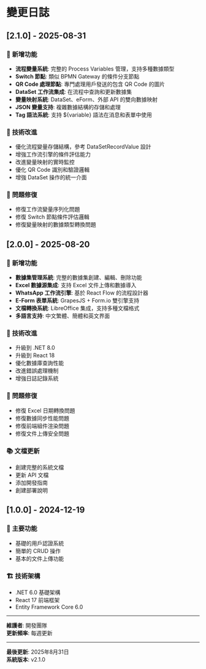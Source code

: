 # 變更日誌

## [2.1.0] - 2025-08-31

### 🚀 **新增功能**
- **流程變量系統**: 完整的 Process Variables 管理，支持多種數據類型
- **Switch 節點**: 類似 BPMN Gateway 的條件分支節點
- **QR Code 處理節點**: 專門處理用戶發送的包含 QR Code 的圖片
- **DataSet 工作流集成**: 在流程中查詢和更新數據集
- **變量映射系統**: DataSet、eForm、外部 API 的雙向數據映射
- **JSON 變量支持**: 複雜數據結構的存儲和處理
- **Tag 語法系統**: 支持 ${variable} 語法在消息和表單中使用

### 🔧 **技術改進**
- 優化流程變量存儲結構，參考 DataSetRecordValue 設計
- 增強工作流引擎的條件評估能力
- 改進變量映射的實時監控
- 優化 QR Code 識別和驗證邏輯
- 增強 DataSet 操作的統一介面

### 🐛 **問題修復**
- 修復工作流變量序列化問題
- 修復 Switch 節點條件評估邏輯
- 修復變量映射的數據類型轉換問題

## [2.0.0] - 2025-08-20

### 🚀 **新增功能**
- **數據集管理系統**: 完整的數據集創建、編輯、刪除功能
- **Excel 數據源集成**: 支持 Excel 文件上傳和數據導入
- **WhatsApp 工作流引擎**: 基於 React Flow 的流程設計器
- **E-Form 表單系統**: GrapesJS + Form.io 雙引擎支持
- **文檔轉換系統**: LibreOffice 集成，支持多種文檔格式
- **多語言支持**: 中文繁體、簡體和英文界面

### 🔧 **技術改進**
- 升級到 .NET 8.0
- 升級到 React 18
- 優化數據庫查詢性能
- 改進錯誤處理機制
- 增強日誌記錄系統

### 🐛 **問題修復**
- 修復 Excel 日期轉換問題
- 修復數據同步性能問題
- 修復前端組件渲染問題
- 修復文件上傳安全問題

### 📚 **文檔更新**
- 創建完整的系統文檔
- 更新 API 文檔
- 添加開發指南
- 創建部署說明

## [1.0.0] - 2024-12-19

### 🚀 **主要功能**
- 基礎的用戶認證系統
- 簡單的 CRUD 操作
- 基本的文件上傳功能

### 🏗️ **技術架構**
- .NET 6.0 基礎架構
- React 17 前端框架
- Entity Framework Core 6.0

---

**維護者**: 開發團隊  
**更新頻率**: 每週更新

---

**最後更新**: 2025年8月31日  
**系統版本**: v2.1.0
